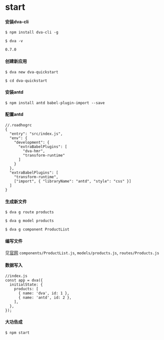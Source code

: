 # start

#### 安装dva-cli

    $ npm install dva-cli -g

    $ dva -v

    0.7.0

#### 创建新应用

    $ dva new dva-quickstart

    $ cd dva-quickstart

#### 安装antd

    $ npm install antd babel-plugin-import --save

#### 配置antd

    //.roadhogrc
    {
      "entry": "src/index.js",
      "env": {
        "development": {
          "extraBabelPlugins": [
            "dva-hmr",
            "transform-runtime"
          ]
        }
      },
      "extraBabelPlugins": [
        "transform-runtime",
        ["import", { "libraryName": "antd", "style": "css" }]
      ]
    }

#### 生成新文件

    $ dva g route products

    $ dva g model products

    $ dva g component ProductList

#### 编写文件

见<a href="https://ant.design/docs/react/practical-projects-cn">官网</a> 
`components/ProductList.js`, `models/products.js`, `routes/Products.js`

#### 数据写入

    //index.js
    const app = dva({
      initialState: {
        products: [
          { name: 'dva', id: 1 },
          { name: 'antd', id: 2 },
        ],
      },
    });

#### 大功告成

    $ npm start
